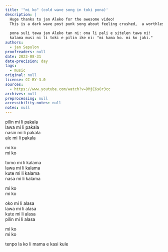 ```yaml
---
title: '"mi ko" (cold wave song in toki pona)'
description: |
  Huge thanks to jan Aleko for the awesome video!
  This is a dark wave post punk song about feeling crushed,  a worthless pile of mud. The language used is toki pona, a simple conlang (constructed language) with a growing community.
  
  pona suli tawa jan Aleko tan ni: ona li pali e sitelen tawa ni!
  kalama musi ni li toki e pilin ike ni: "mi kama ko. mi ko jaki."
authors:
  - jan Sepulon
proofreaders: null
date: 2023-08-31
date-precision: day
tags:
  - music
original: null
license: CC-BY-3.0
sources:
  - https://www.youtube.com/watch?v=DMjE6s8r3cc
archives: null
preprocessing: null
accessibility-notes: null
notes: null
---
```


pilin mi li pakala  
lawa mi li pakala  
nasin mi li pakala  
ale mi li pakala

mi ko  
mi ko

tomo mi li kalama  
lawa mi li kalama  
kute mi li kalama  
nasa mi li kalama

mi ko  
mi ko

oko mi li alasa  
lawa mi li alasa  
kute mi li alasa  
pilin mi li alasa  

mi ko  
mi ko

tenpo la ko li mama e kasi kule